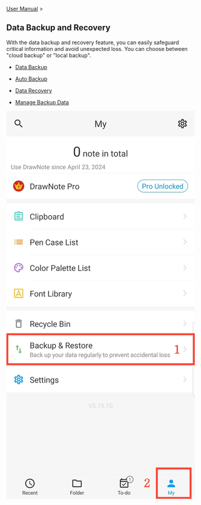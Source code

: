 [User Manual](/dragonnest/drawnote/manual/en) >

Data Backup and Recovery
---

With the data backup and recovery feature, you can easily safeguard critical information and avoid unexpected loss.
You can choose between "cloud backup" or "local backup".
- [Data Backup](data_backup.md)

- [Auto Backup](automatic_backup.md)

- [Data Recovery](data_recovery.md)

- [Manage Backup Data](manage_backup_data.md)

![Entrance](imgs/my.png)